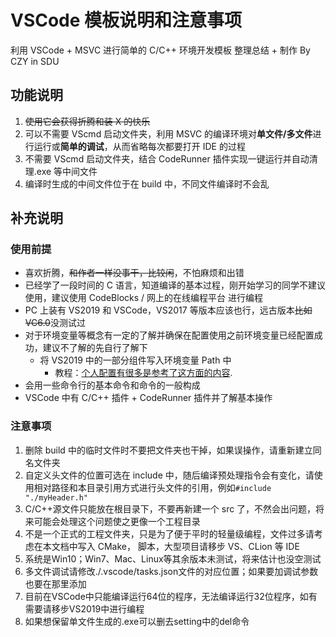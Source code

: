 # VSCode 模板说明和注意事项

利用 VSCode + MSVC 进行简单的 C/C++ 环境开发模板
整理总结 + 制作 By CZY in SDU

## 功能说明

1. ~~使用它会获得折腾和装 X 的快乐~~
2. 可以不需要 VScmd 启动文件夹，利用 MSVC 的编译环境对**单文件/多文件**进行运行或**简单的调试**，从而省略每次都要打开 IDE 的过程
3. 不需要 VScmd 启动文件夹，结合 CodeRunner 插件实现一键运行并自动清理.exe 等中间文件
4. 编译时生成的中间文件位于在 build 中，不同文件编译时不会乱

## 补充说明

### 使用前提

- 喜欢折腾，~~和作者一样没事干，比较闲~~，不怕麻烦和出错
- 已经学了一段时间的 C 语言，知道编译的基本过程，刚开始学习的同学不建议使用，建议使用 CodeBlocks / 网上的在线编程平台 进行编程
- PC 上装有 VS2019 和 VSCode，VS2017 等版本应该也行，远古版本~~比如 VC6.0~~没测试过
- 对于环境变量等概念有一定的了解并确保在配置使用之前环境变量已经配置成功，建议不了解的先自行了解下
  - 将 VS2019 中的一部分组件写入环境变量 Path 中
    - 教程：[个人配置有很多是参考了这方面的内容](https://www.jianshu.com/p/486ee30913b7). 
- 会用一些命令行的基本命令和命令的一般构成
- VSCode 中有 C/C++ 插件 + CodeRunner 插件并了解基本操作

### 注意事项

1. 删除 build 中的临时文件时不要把文件夹也干掉，如果误操作，请重新建立同名文件夹
2. 自定义头文件的位置可选在 include 中，随后编译预处理指令会有变化，请使用相对路径和本目录引用方式进行头文件的引用，例如`#include "./myHeader.h"`
3. C/C++源文件只能放在根目录下，不要再新建一个 src 了，不然会出问题，将来可能会处理这个问题使之更像一个工程目录
4. 不是一个正式的工程文件夹，只是为了便于平时的轻量级编程，文件过多请考虑在本文档中写入 CMake， 脚本，大型项目请移步 VS、CLion 等 IDE
5. 系统是Win10；Win7、Mac、Linux等其余版本未测试，将来估计也没空测试
6. 多文件调试请修改./.vscode/tasks.json文件的对应位置；如果要加调试参数也要在那里添加
7. 目前在VSCode中只能编译运行64位的程序，无法编译运行32位程序，如有需要请移步VS2019中进行编程
8. 如果想保留单文件生成的.exe可以删去setting中的del命令
